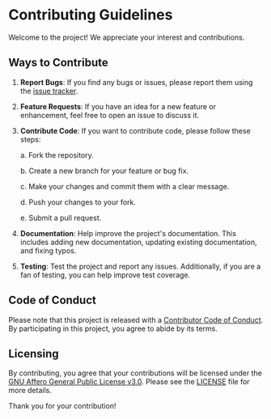 
# Contributing Guidelines

Welcome to the project! We appreciate your interest and contributions.

## Ways to Contribute

1. **Report Bugs**: If you find any bugs or issues, please report them using the [issue tracker](https://github.com/AlzyWelzy/{repo}/issues).

2. **Feature Requests**: If you have an idea for a new feature or enhancement, feel free to open an issue to discuss it.

3. **Contribute Code**: If you want to contribute code, please follow these steps:

    a. Fork the repository.

    b. Create a new branch for your feature or bug fix.

    c. Make your changes and commit them with a clear message.

    d. Push your changes to your fork.

    e. Submit a pull request.

4. **Documentation**: Help improve the project's documentation. This includes adding new documentation, updating existing documentation, and fixing typos.

5. **Testing**: Test the project and report any issues. Additionally, if you are a fan of testing, you can help improve test coverage.

## Code of Conduct

Please note that this project is released with a [Contributor Code of Conduct](CODE_OF_CONDUCT.md). By participating in this project, you agree to abide by its terms.

## Licensing

By contributing, you agree that your contributions will be licensed under the [GNU Affero General Public License v3.0](LICENSE). Please see the [LICENSE](LICENSE) file for more details.

Thank you for your contribution!

